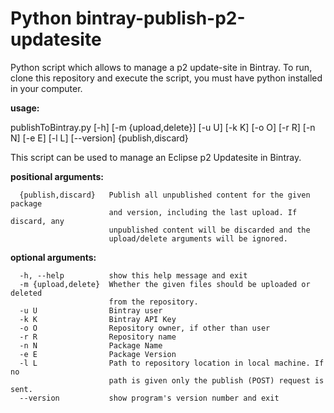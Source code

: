 Python bintray-publish-p2-updatesite
====================================

Python script which allows to manage a p2 update-site in Bintray. To run, clone this repository and execute the script, you must have python installed in your computer.  

**usage:**

publishToBintray.py [-h] [-m {upload,delete}] [-u U] [-k K] [-o O] [-r R] [-n N] [-e E] [-l L] [--version] {publish,discard}

This script can be used to manage an Eclipse p2 Updatesite in Bintray.

**positional arguments:**
```
  {publish,discard}   Publish all unpublished content for the given package
                      and version, including the last upload. If discard, any
                      unpublished content will be discarded and the
                      upload/delete arguments will be ignored.
```

**optional arguments:**
```
  -h, --help          show this help message and exit
  -m {upload,delete}  Whether the given files should be uploaded or deleted
                      from the repository.
  -u U                Bintray user
  -k K                Bintray API Key
  -o O                Repository owner, if other than user
  -r R                Repository name
  -n N                Package Name
  -e E                Package Version
  -l L                Path to repository location in local machine. If no
                      path is given only the publish (POST) request is sent.
  --version           show program's version number and exit
```

